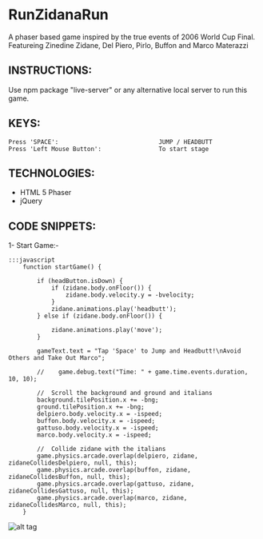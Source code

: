# RunZidanaRun #
A phaser based game inspired by the true events of 2006 World Cup Final. Featureing Zinedine Zidane, Del Piero, Pirlo, Buffon and Marco Materazzi


## INSTRUCTIONS: ##

Use npm package "live-server" or any alternative local server to run this game.


## KEYS: ##

    Press 'SPACE':                            JUMP / HEADBUTT
    Press 'Left Mouse Button':                To start stage


## TECHNOLOGIES: ##

- HTML 5 Phaser
- jQuery


## CODE SNIPPETS: ##

1- Start Game:-

    :::javascript
        function startGame() {

            if (headButton.isDown) {
                if (zidane.body.onFloor()) {
                    zidane.body.velocity.y = -bvelocity;
                }
                zidane.animations.play('headbutt');
            } else if (zidane.body.onFloor()) {

                zidane.animations.play('move');
            }

            gameText.text = "Tap 'Space' to Jump and Headbutt!\nAvoid Others and Take Out Marco";

            //    game.debug.text("Time: " + game.time.events.duration, 10, 10);

            //  Scroll the background and ground and italians
            background.tilePosition.x += -bng;
            ground.tilePosition.x += -bng;
            delpiero.body.velocity.x = -ispeed;
            buffon.body.velocity.x = -ispeed;
            gattuso.body.velocity.x = -ispeed;
            marco.body.velocity.x = -ispeed;

            //  Collide zidane with the italians
            game.physics.arcade.overlap(delpiero, zidane, zidaneCollidesDelpiero, null, this);
            game.physics.arcade.overlap(buffon, zidane, zidaneCollidesBuffon, null, this);
            game.physics.arcade.overlap(gattuso, zidane, zidaneCollidesGattuso, null, this);
            game.physics.arcade.overlap(marco, zidane, zidaneCollidesMarco, null, this);
        }


![alt tag](https://user-images.githubusercontent.com/21244627/48826624-9ffa8580-ed8c-11e8-8fdd-5fd82bcdbc5c.png)